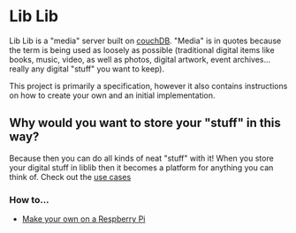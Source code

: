 # Lib Lib

Lib Lib is a "media" server built on [couchDB](http://couchdb.apache.org/). "Media" is in quotes because the term is being used as loosely as possible (traditional digital items like books, music, video, as well as photos, digital artwork, event archives... really any digital "stuff" you want to keep).

This project is primarily a specification, however it also contains instructions on how to create your own and an initial implementation.

## Why would you want to store your "stuff" in this way?

Because then you can do all kinds of neat "stuff" with it! When you store your digital stuff in liblib then it becomes a platform for anything you can think of.  Check out the [use cases](docs/use-cases.md)

### How to... 

* [Make your own on a Respberry Pi](docs/raspberry-pi.md)
